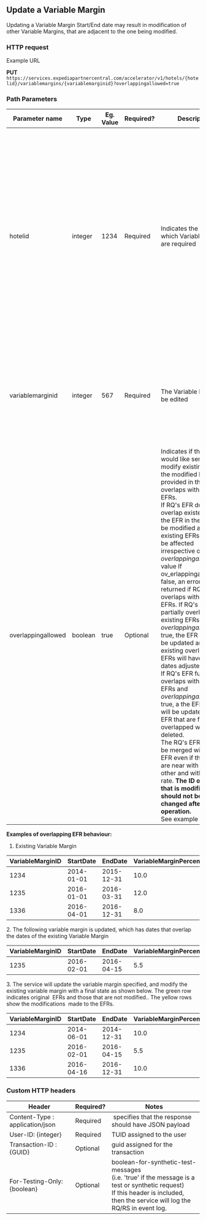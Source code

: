 ## Update a Variable Margin

Updating a Variable Margin Start/End date may result in modification of other Variable Margins, that are adjacent to the one being modified.

### HTTP request

Example URL

**PUT** `https://services.expediapartnercentral.com/accelerator/v1/hotels/{hotelid}/variablemargins/{variablemarginid}?overlappingallowed=true`

### Path Parameters

| Parameter name | Type | Eg. Value | Required? | Description | Validation |
|---|---|---|---|---|---|
| hotelid | integer | 1234 | Required | Indicates the hotel for which Variable Margins are required | Error will be returned if hotel id is invalid<br/>If hotel is not EFR enabled, HTTP error code 422 will be returned along with the following error in the message body: Cannot update Variable Margin because hotel {1} is not EFR enabled. |
| variablemarginid | integer | 567 | Required | The Variable Margin to be edited | Error will be returned if the variable margin id is not associated with the hotel id specified in the request |
| overlappingallowed | boolean | true | Optional | Indicates if the clients would like service to modify existing EFRs, if the modified EFR provided in the request overlaps with existing EFRs.<br/>If RQ's EFR does not overlap existed EFRs, the EFR in the RQ will be modified and existing EFRs will NOT be affected irrespective of _overlappingallowed_ value If ov_erlappingallowed_ is false, an error will be returned if RQ's EFR overlaps with existing EFRs. If RQ's EFR partially overlaps with existing EFRs and _overlappingallowed_ is true, the EFR in RQ will be updated and existing overlapping EFRs will have their dates adjusted.<br/>If RQ's EFR fully overlaps with existing EFRs and _overlappingallowed_ is true, a the EFR in RQ will be updated and the EFR that are fully overlapped will be deleted.<br/>The RQ's EFR will NOT be merged with existed EFR even if their dates are near with each other and with same rate. **The ID of the EFR that is modified should not be changed after the edit operation.**<br/>See example below. |

**Examples of overlapping EFR behaviour:**

1.  Existing Variable Margin

| VariableMarginID | StartDate | EndDate | VariableMarginPercentage |
|---|---|---|---|
| 1234 | 2014-01-01 | 2015-12-31 | 10.0 |
| 1235 | 2016-01-01 | 2016-03-31 | 12.0 |
| 1336 | 2016-04-01 | 2016-12-31 | 8.0 |

2\. The following variable margin is updated, which has dates that overlap the dates of the existing Variable Margin

| VariableMarginID | StartDate | EndDate | VariableMarginPercentage |
|---|---|---|---|
| 1235 | 2016-02-01 | 2016-04-15 | 5.5 |

3\. The service will update the variable margin specified, and modify the existing variable margin with a final state as shown below. The green row indicates original  EFRs and those that are not modified.. The yellow rows show the modifications  made to the EFRs.

| VariableMarginID | StartDate | EndDate | VariableMarginPercentage |
|---|---|---|---|
| 1234 | 2014-06-01 | 2014-12-31 | 10.0 |
| 1235 | 2016-02-01 | 2016-04-15 | 5.5 |
| 1336 | 2016-04-16 | 2016-12-31 | 10.0 |

### Custom HTTP headers

| Header | Required? | Notes |
|---|---|---|
| Content-Type : application/json | Required |  specifies that the response should have JSON payload |
| User-ID: {integer} | Required | TUID assigned to the user |
| Transaction-ID : {GUID} | Optional | guid assigned for the transaction |
| For-Testing-Only: {boolean} | Optional | boolean-for-synthetic-test-messages<br/>(i.e. 'true' if the message is a test or synthetic request)<br/>If this header is included, then the service will log the RQ/RS in event log. |